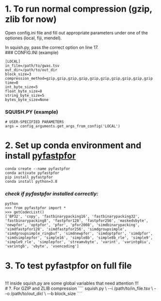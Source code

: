 # 1. To run normal compression (gzip, zlib for now)
</p>Open config.ini file and fill out appropriate parameters under one of the optiones (local, fiji, mendel).<br>
</p>In squish.py, pass the correct option on line 17.<br>
### CONFIG.INI (example)

```
[LOCAL]
in_file=/path/to/gwas.tsv
out_dir=/path/to/out_dir
block_size=3
compression_method=gzip,gzip,gzip,gzip,gzip,gzip,gzip,gzip,gzip,gzip
time=0
int_byte_size=5
float_byte_size=8
string_byte_size=5
bytes_byte_size=None
```
### SQUISH.PY (example)

```
# USER-SPECIFIED PARAMETERS
args = config_arguments.get_args_from_config('LOCAL')
```


# 2. Set up conda environment and install [pyfastpfor](https://github.com/searchivarius/PyFastPFor)
````
conda create --name pyfastpfor
conda activate pyfastpfor
pip install pyfastpfor
conda install python=3.8
````
### *check if pyfastpfor installed correctly:*
````
python
>>> from pyfastpfor import *
>>> getCodecList()
['BP32', 'copy', 'fastbinarypacking16', 'fastbinarypacking32', 'fastbinarypacking8', 'fastpfor128', 'fastpfor256', 'maskedvbyte', 'newpfor', 'optpfor', 'pfor', 'pfor2008', 'simdbinarypacking', 'simdfastpfor128', 'simdfastpfor256', 'simdgroupsimple', 'simdgroupsimple_ringbuf', 'simdnewpfor', 'simdoptpfor', 'simdpfor', 'simdsimplepfor', 'simple16', 'simple8b', 'simple8b_rle', 'simple9', 'simple9_rle', 'simplepfor', 'streamvbyte', 'varint', 'varintg8iu', 'varintgb', 'vbyte', 'vsencoding']
````

# 3. To test pyfastpfor on full file
````

````
</p> !!! inside squish.py are some global variables that need attention !!! <br>
# ?. For GZIP and ZLIB compression
````
squish.py \
    --i /path/to/in_file.tsv \
    --o /path/to/out_dir/ \
    --b block_size
````


